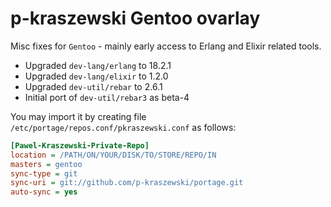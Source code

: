 # p-kraszewski Gentoo ovarlay

Misc fixes for `Gentoo` - mainly early access to Erlang and Elixir related tools.

* Upgraded `dev-lang/erlang` to 18.2.1
* Upgraded `dev-lang/elixir` to 1.2.0
* Upgraded `dev-util/rebar` to 2.6.1
* Initial port of `dev-util/rebar3` as beta-4

You may import it by creating file `/etc/portage/repos.conf/pkraszewski.conf` as follows:
```ini
[Pawel-Kraszewski-Private-Repo]
location = /PATH/ON/YOUR/DISK/TO/STORE/REPO/IN
masters = gentoo
sync-type = git
sync-uri = git://github.com/p-kraszewski/portage.git
auto-sync = yes
```
